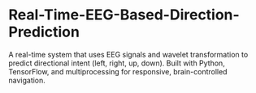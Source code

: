# Real-Time-EEG-Based-Direction-Prediction
A real-time system that uses EEG signals and wavelet transformation to predict directional intent (left, right, up, down). Built with Python, TensorFlow, and multiprocessing for responsive, brain-controlled navigation.
